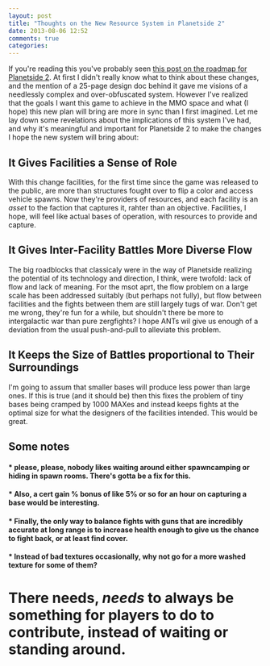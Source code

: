 ```yaml
---
layout: post
title: "Thoughts on the New Resource System in Planetside 2"
date: 2013-08-06 12:52
comments: true
categories: 
---
```



If you're reading this you've probably seen [this post on the roadmap for Planetside 2](https://forums.station.sony.com/ps2/index.php?threads/september-resource-revamp.83018/). At first I didn't really know what to think about these changes, and the mention of a 25-page design doc behind it gave me visions of a needlessly complex and over-obfuscated system. However I've realized that the goals I want this game to achieve in the MMO space and what (I hope) this new plan will bring are more in sync than I first imagined. Let me lay down some revelations about the implications of this system I've had, and why it's meaningful and important for Planetside 2 to make the changes I hope the new system will bring about:

## It Gives Facilities a Sense of Role

With this change facilities, for the first time since the game was released to the public, are more than structures fought over to flip a color and access vehicle spawns. Now they're providers of resources, and each facility is an _asset_ to the faction that captures it, rahter than an objective. Facilities, I hope, will feel like actual bases of operation, with resources to provide and capture.


## It Gives Inter-Facility Battles More Diverse Flow

The big roadblocks that classicaly were in the way of Planetside realizing the potential of its technology and direction, I think, were twofold: lack of flow and lack of meaning. For the msot aprt, the flow problem on a large scale has been addressed suitably (but perhaps not fully), but flow between facilities and the fights between them are still largely tugs of war. Don't get me wrong, they're fun for a while, but shouldn't there be more to intergalactic war than pure zergfights? I hope ANTs wil give us enough of a deviation from the usual push-and-pull to alleviate this problem.

## It Keeps the Size of Battles proportional to Their Surroundings

I'm going to assum that smaller bases will produce less power than large ones. If this is true (and it should be) then this fixes the problem of tiny bases being cramped by 1000 MAXes and instead keeps fights at the optimal size for what the designers of the facilities intended. This would be great. 

## Some notes
#### * please, please, nobody likes waiting around either spawncamping or hiding in spawn rooms. There's gotta be a fix for this.
#### * Also, a cert gain % bonus of like 5% or so for an hour on capturing a base would be interesting.
#### * Finally, the only way to balance fights with guns that are incredibly accurate at long range is to increase health enough to give us the chance to fight back, or at least find cover.
#### * Instead of bad textures occasionally, why not go for a more washed texture for some of them?


# There needs, _needs_ to always be something for players to do to contribute, instead of waiting or standing around.